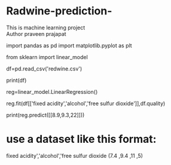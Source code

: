 # Radwine-prediction-
This is machine learning project
<br>Author praveen prajapat<br>

import pandas as pd
import matplotlib.pyplot as plt


from sklearn import linear_model

df=pd.read_csv('redwine.csv')

print(df)


reg=linear_model.LinearRegression()

reg.fit(df[['fixed acidity','alcohol','free sulfur dioxide']],df.quality)

print(reg.predict([[8.9,9.3,22]]))

# use a dataset like this format:
fixed acidity','alcohol','free sulfur dioxide (7.4 ,9.4 ,11 ,5)
